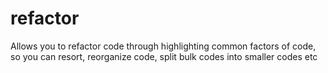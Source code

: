 # refactor
Allows you to refactor code through highlighting common factors of code, so you can resort, reorganize code, split bulk codes into smaller codes etc
